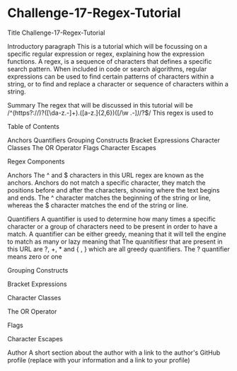 # Challenge-17-Regex-Tutorial
Title  Challenge-17-Regex-Tutorial

Introductory paragraph 
This is a tutorial which will be focussing on a specific regular expression or regex, explaining how the expression functions. A regex, is a sequence of characters that defines a specific search pattern. When included in code or search algorithms, regular expressions can be used to find certain patterns of characters within a string, or to find and replace a character or sequence of characters within a string. 

Summary
The regex that will be discussed in this tutorial will be 
/^(https?:\/\/)?([\da-z\.-]+)\.([a-z\.]{2,6})([\/\w \.-]*)*\/?$/
This regex is used to 


Table of Contents

Anchors
Quantifiers
Grouping Constructs
Bracket Expressions
Character Classes
The OR Operator
Flags
Character Escapes


Regex Components

Anchors
The ^ and $ characters in this URL regex are known as the anchors. Anchors do not match a specific character, they match the positions before and after the characters, showing where the text begins and ends. The ^ character matches the beginning of the string or line, whereas the $ character matches the end of the string or line.  

Quantifiers
A quantifier is used to determine how many times a specific character or a group of characters need to be present in order to have a match. A quantifier can be either greedy, meaning that it will tell the engine to match as many or lazy meaning that 
The quanitifiesr that are present in this URL are ?, +, * and { , } which are all greedy quantifiers. The ? quantifier means zero or one 

Grouping Constructs

Bracket Expressions

Character Classes

The OR Operator

Flags

Character Escapes

Author
A short section about the author with a link to the author's GitHub profile (replace with your information and a link to your profile)